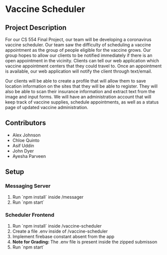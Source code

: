 <h1>Vaccine Scheduler</h1>
<h2>Project Description</h2>
<p>For our CS 554 Final Project, our team will be developing a coronavirus vaccine scheduler. Our team saw the difficulty of scheduling a vaccine appointment as the group of people eligible for the vaccine grows. Our group hopes to allow our clients to be notified immediately if there is an open appointment in the vicinity. Clients can tell our web application which vaccine appointment centers that they could travel to. Once an appointment is available, our web application will notify the client through text/email.</p>
<p>Our clients will be able to create a profile that will allow them to save location information on the sites that they will be able to register. They will also be able to scan their insurance information and extract text from the image and input forms. We will have an administration account that will keep track of vaccine supplies, schedule appointments, as well as a status page of updated vaccine administration. </p>
<h2>Contributors</h2>
<ul>
    <li>Alex Johnson</li>
    <li>Chloe Quinto</li>
    <li>Asif Uddin</li>
    <li>John Dyer</li>
    <li>Ayesha Parveen</li>
</ul>
<h2>Setup</h2>
<h3>Messaging Server</h3>
<ol>
    <li>Run `npm install` inside /messager</li>
    <li>Run `npm start`</li>
</ol>
<h3>Scheduler Frontend</h3>
<ol>
    <li>Run `npm install` inside /vaccine-scheduler</li>
    <li>Create a file .env inside of /vaccine-scheduler</li>
    <li>Implement firebase constant absent from the app</li>
    <li><b>Note for Grading: </b>The .env file is present inside the zipped submisson</li>
    <li>Run `npm start`</li>
</ol>
